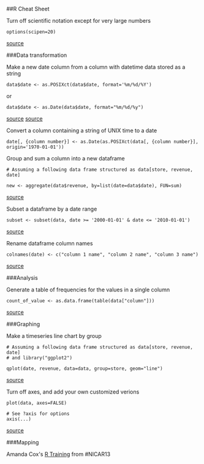 ##R Cheat Sheet

Turn off scientific notation except for very large numbers

	options(scipen=20)

[source](http://stackoverflow.com/questions/5352099/how-to-disable-scientific-notation-in-r)

###Data transformation

Make a new date column from a column with datetime data stored as a string

	data$date <- as.POSIXct(data$date, format='%m/%d/%Y')

or

	data$date <- as.Date(data$date, format="%m/%d/%y")

[source](http://stackoverflow.com/questions/10128529/creating-a-new-column-for-date-info-with-specific-date-format)
[source](http://stackoverflow.com/questions/14471640/r-subset-by-date)

Convert a column containing a string of UNIX time to a date

	date[, {column number}] <- as.Date(as.POSIXct(data[, {column number}], origin='1970-01-01'))

Group and sum a column into a new dataframe
					
	# Assuming a following data frame structured as data[store, revenue, date]

	new <- aggregate(data$revenue, by=list(date=data$date), FUN=sum)

[source](http://stackoverflow.com/questions/1660124/how-to-group-columns-by-sum-in-r)

Subset a dataframe by a date range

	subset <- subset(data, date >= '2000-01-01' & date <= '2010-01-01')
	
[source](http://stackoverflow.com/questions/17708805/subset-data-frame-for-specific-dates)

Rename dataframe column names

	colnames(date) <- c("column 1 name", "column 2 name", "column 3 name")

[source](http://stackoverflow.com/questions/6081439/changing-column-names-of-a-data-frame-in-r)

###Analysis

Generate a table of frequencies for the values in a single column

	count_of_value <- as.data.frame(table(data["column"]))
	
[source](http://stackoverflow.com/questions/11148868/how-to-generate-a-frequency-table-in-r)

###Graphing

Make a timeseries line chart by group
	
	# Assuming a following data frame structured as data[store, revenue, date]
	# and library("ggplot2")

	qplot(date, revenue, data=data, group=store, geom="line")

[source](http://docs.ggplot2.org/current/geom_line.html)

Turn off axes, and add your own customized verions

	plot(data, axes=FALSE)

	# See ?axis for options
	axis(...)

[source](http://stackoverflow.com/questions/11019870/changing-y-axis-tick-labels-from-standard-form-to-the-full-number)

###Mapping

Amanda Cox's [R Training](https://gist.github.com/ashaw/94072018b242cf0605dd) from #NICAR13
